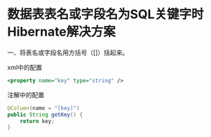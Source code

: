 # 数据表表名或字段名为SQL关键字时Hibernate解决方案

一、将表名或字段名用方括号（[]）括起来。

xml中的配置
```xml
<property name="key" type="string" /> 
```

注解中的配置
```java
@Column(name = "[key]")
public String getKey() {
    return key;
}
```
